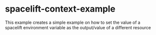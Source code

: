 # spacelift-context-example


This example creates a simple example on how to set the value of a spacelift environment variable as the output/value of a different resource